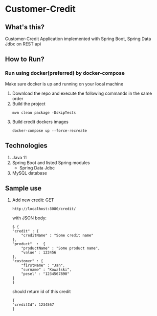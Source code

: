 # Customer-Credit

## What's this?
Customer-Credit Application implemented with Spring Boot, Spring Data Jdbc on REST api

## How to Run?
### Run using docker(preferred) by docker-compose
Make sure docker is up and running on your local machine

1. Download the repo and execute the following commands in the same order
2. Build the project
    ```shell script
    mvn clean package -DskipTests
      ```
3. Build credit dockers images
    ```shell script
    docker-compose up --force-recreate
      ```   
## Technologies 
1. Java 11
2. Spring Boot and listed Spring modules 
    - Spring Data Jdbc
4. MySQL database

## Sample use
1. Add new credit:
	GET
    ```shell script
    http://localhost:8080/credit/
      ```   
	with JSON body:
    ```shell script
    $ {
    "credit" : {
        "creditName" : "Some credit name"
    },
    "product"  :  {
        "productName" : "Some product name",
        "value" : 123456
    },
    "customer" : {
        "firstName" : "Jan",
        "surname" : "Kowalski",
        "pesel" : "1234567890"
    }
	}
      ```   
	should return id of this credit
    ```shell script
    {
    "creditId": 1234567
	}
      ```   
